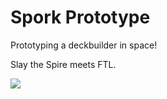 # Spork Prototype

Prototyping a deckbuilder in space!

Slay the Spire meets FTL.

![](Spork%20DevLog%202023-08-05/CleanShot%202023-08-05%20at%2019.51.57.gif)

